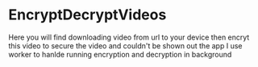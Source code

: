 # EncryptDecryptVideos
Here you will find downloading video from url to your device then encryt this video to secure the video and couldn't be shown out the app
I use worker to hanlde running encryption and decryption in background
